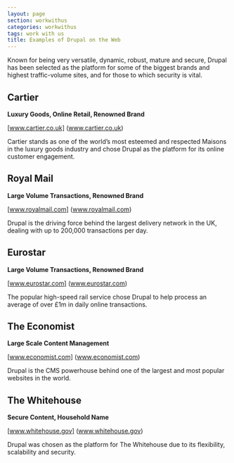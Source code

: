 ```yaml
---
layout: page
section: workwithus
categories: workwithus
tags: work with us
title: Examples of Drupal on the Web
---
```


Known for being very versatile, dynamic, robust, mature and secure, Drupal has been selected as the platform for some of the biggest brands and highest traffic-volume sites, and for those to which security is vital.

## Cartier
**Luxury Goods, Online Retail, Renowned Brand**

[www.cartier.co.uk] (www.cartier.co.uk)

Cartier stands as one of the world’s most esteemed and respected Maisons in the luxury goods industry and chose Drupal as the platform for its online customer engagement.

## Royal Mail
**Large Volume Transactions, Renowned Brand**

[www.royalmail.com] (www.royalmail.com)

Drupal is the driving force behind the largest delivery network in the UK, dealing with up to 200,000 transactions per day.

## Eurostar
**Large Volume Transactions, Renowned Brand**

[www.eurostar.com] (www.eurostar.com)

The popular high-speed rail service chose Drupal to help process an average of over £1m in daily online transactions.

## The Economist
**Large Scale Content Management**

[www.economist.com] (www.economist.com)

Drupal is the CMS powerhouse behind one of the largest and most popular websites in the world.

## The Whitehouse
**Secure Content, Household Name**

[www.whitehouse.gov] (www.whitehouse.gov)

Drupal was chosen as the platform for The Whitehouse due to its flexibility, scalability and security.
